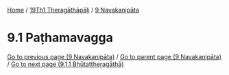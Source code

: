 
[Home](/) / [19Th1 Theragāthāpāḷi](../../19Th1.md) / [9 Navakanipāta](../9.md)

# 9.1 Paṭhamavagga


[Go to previous page (9 Navakanipāta)](../9.md) / [Go to parent page (9 Navakanipāta)](../9.md) / [Go to next page (9.1.1 Bhūtattheragāthā)](9.1/9.1.1.md)


